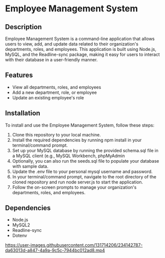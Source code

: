 # Employee Management System

## Description

Employee Management System is a command-line application that allows users to view, add, and update data related to their organization's departments, roles, and employees. This application is built using Node.js, MySQL, and the Readline-sync package, making it easy for users to interact with their database in a user-friendly manner.

## Features

- View all departments, roles, and employees
- Add a new department, role, or employee
- Update an existing employee's role

## Installation

To install and use the Employee Management System, follow these steps:

1. Clone this repository to your local machine.
2. Install the required dependencies by running npm install in your terminal/command prompt.
3. Set up your MySQL database by running the provided schema.sql file in a MySQL client (e.g., MySQL Workbench, phpMyAdmin
4. Optionally, you can also run the seeds.sql file to populate your database with sample data.
5. Update the .env file to your personal mysql username and password. 
6. In your terminal/command prompt, navigate to the root directory of the cloned repository and run node server.js to start the application.
7. Follow the on-screen prompts to manage your organization's departments, roles, and employees.

## Dependencies

- Node.js
- MySQL2
- Readline-sync
- Dotenv


https://user-images.githubusercontent.com/131714206/234142787-da63013d-a847-4a9a-9c5c-7944bc012ad8.mp4

